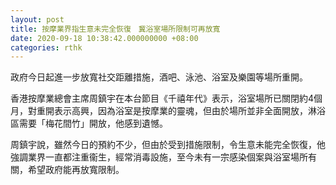 ```yaml
---
layout: post
title: 按摩業界指生意未完全恢復　冀浴室場所限制可再放寬
date: 2020-09-18 10:38:42.000000000 +08:00
categories: rthk
---
```


政府今日起進一步放寬社交距離措施，酒吧、泳池、浴室及樂園等場所重開。

香港按摩業總會主席周鎮宇在本台節目《千禧年代》表示，浴室場所已關閉約4個月，對重開表示高興，因為浴室是按摩業的靈魂，但由於場所並非全面開放，淋浴區需要「梅花間竹」開放，他感到遺憾。

周鎮宇說，雖然今日的預約不少，但由於受到措施限制，令生意未能完全恢復，他強調業界一直都注重衞生，經常消毒設施，至今未有一宗感染個案與浴室場所有關，希望政府能再放寬限制。

